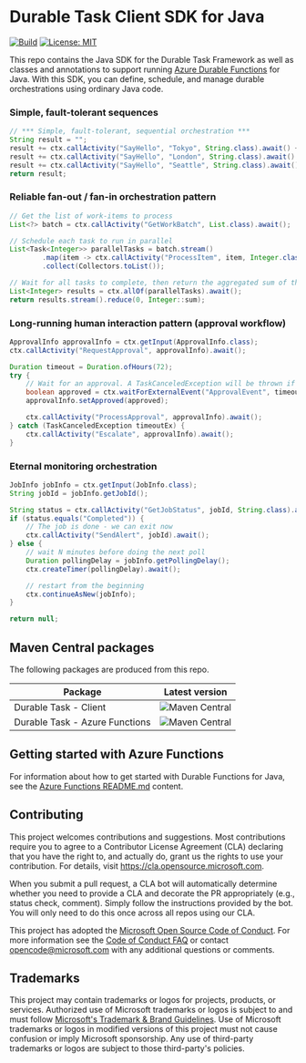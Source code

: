 # Durable Task Client SDK for Java

[![Build](https://github.com/microsoft/durabletask-java/actions/workflows/build-validation.yml/badge.svg)](https://github.com/microsoft/durabletask-java/actions/workflows/build-validation.yml)
[![License: MIT](https://img.shields.io/badge/License-MIT-blue.svg)](https://opensource.org/licenses/MIT)

This repo contains the Java SDK for the Durable Task Framework as well as classes and annotations to support running [Azure Durable Functions](https://docs.microsoft.com/azure/azure-functions/durable/durable-functions-overview?tabs=java) for Java. With this SDK, you can define, schedule, and manage durable orchestrations using ordinary Java code.

### Simple, fault-tolerant sequences

```java
// *** Simple, fault-tolerant, sequential orchestration ***
String result = "";
result += ctx.callActivity("SayHello", "Tokyo", String.class).await() + ", ";
result += ctx.callActivity("SayHello", "London", String.class).await() + ", ";
result += ctx.callActivity("SayHello", "Seattle", String.class).await();
return result;
```

### Reliable fan-out / fan-in orchestration pattern

```java
// Get the list of work-items to process
List<?> batch = ctx.callActivity("GetWorkBatch", List.class).await();

// Schedule each task to run in parallel
List<Task<Integer>> parallelTasks = batch.stream()
        .map(item -> ctx.callActivity("ProcessItem", item, Integer.class))
        .collect(Collectors.toList());

// Wait for all tasks to complete, then return the aggregated sum of the results
List<Integer> results = ctx.allOf(parallelTasks).await();
return results.stream().reduce(0, Integer::sum);
```

### Long-running human interaction pattern (approval workflow)

```java
ApprovalInfo approvalInfo = ctx.getInput(ApprovalInfo.class);
ctx.callActivity("RequestApproval", approvalInfo).await();

Duration timeout = Duration.ofHours(72);
try {
    // Wait for an approval. A TaskCanceledException will be thrown if the timeout expires.
    boolean approved = ctx.waitForExternalEvent("ApprovalEvent", timeout, boolean.class).await();
    approvalInfo.setApproved(approved);

    ctx.callActivity("ProcessApproval", approvalInfo).await();
} catch (TaskCanceledException timeoutEx) {
    ctx.callActivity("Escalate", approvalInfo).await();
}
```

### Eternal monitoring orchestration

```java
JobInfo jobInfo = ctx.getInput(JobInfo.class);
String jobId = jobInfo.getJobId();

String status = ctx.callActivity("GetJobStatus", jobId, String.class).await();
if (status.equals("Completed")) {
    // The job is done - we can exit now
    ctx.callActivity("SendAlert", jobId).await();
} else {
    // wait N minutes before doing the next poll
    Duration pollingDelay = jobInfo.getPollingDelay();
    ctx.createTimer(pollingDelay).await();

    // restart from the beginning
    ctx.continueAsNew(jobInfo);
}

return null;
```

## Maven Central packages

The following packages are produced from this repo.

| Package | Latest version |
| - | - |
| Durable Task - Client | ![Maven Central](https://img.shields.io/maven-central/v/com.microsoft/durabletask-client?label=durabletask-client) |
| Durable Task - Azure Functions | ![Maven Central](https://img.shields.io/maven-central/v/com.microsoft/durabletask-azure-functions?label=durabletask-azure-functions) |

## Getting started with Azure Functions

For information about how to get started with Durable Functions for Java, see the [Azure Functions README.md](/azurefunctions/README.md) content.

## Contributing

This project welcomes contributions and suggestions.  Most contributions require you to agree to a
Contributor License Agreement (CLA) declaring that you have the right to, and actually do, grant us
the rights to use your contribution. For details, visit https://cla.opensource.microsoft.com.

When you submit a pull request, a CLA bot will automatically determine whether you need to provide
a CLA and decorate the PR appropriately (e.g., status check, comment). Simply follow the instructions
provided by the bot. You will only need to do this once across all repos using our CLA.

This project has adopted the [Microsoft Open Source Code of Conduct](https://opensource.microsoft.com/codeofconduct/).
For more information see the [Code of Conduct FAQ](https://opensource.microsoft.com/codeofconduct/faq/) or
contact [opencode@microsoft.com](mailto:opencode@microsoft.com) with any additional questions or comments.

## Trademarks

This project may contain trademarks or logos for projects, products, or services. Authorized use of Microsoft
trademarks or logos is subject to and must follow
[Microsoft's Trademark & Brand Guidelines](https://www.microsoft.com/legal/intellectualproperty/trademarks/usage/general).
Use of Microsoft trademarks or logos in modified versions of this project must not cause confusion or imply Microsoft sponsorship.
Any use of third-party trademarks or logos are subject to those third-party's policies.
